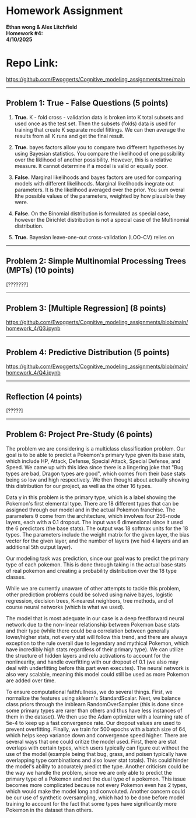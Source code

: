 # Homework Assignment

**Ethan wong & Alex Litchfield**    
**Homework #4:**  
**4/10/2025**

# Repo Link:

https://github.com/Ewoggerts/Cognitive_modeling_assignments/tree/main

---

## Problem 1: True - False Questions (5 points)

1. **True.** K - fold cross - validation data is broken into K total subsets and used once as the test set. Then the subsets (folds) data is used for training that create K separate model fittings. We can then average the results from all K runs and get the final result.

2. **True.** bayes factors allow you to compare two different hypotheses by using Bayesian statistics. You compare the likelihood of one possibility over the liklihood of another possibility. However, this is a relative measure. It cannot determine if a model is valid or equally poor.

3. **False.** Marginal likelihoods and bayes factors are used for comparing models with different likelihoods. Marginal likelihoods inegrate out parameters. It is the likelihood averaged over the prior. You sum overal lthe possible values of the parameters, weighted by how plausible they were.

4. **False.** On the Binomial distribution is formulated as special case, however the Dirichlet distribution is not a special case of the Multinomial distribution.

5. **True.** Bayesian leave-one-out cross-validation (LOO-CV) relies on 

---

## Problem 2: Simple Multinomial Processing Trees (MPTs) (10 points)

[???????]

---

## Problem 3: [Multiple Regression] (8 points)

https://github.com/Ewoggerts/Cognitive_modeling_assignments/blob/main/homework_4/Q3.ipynb

---

## Problem 4: Predictive Distribution (5 points)

https://github.com/Ewoggerts/Cognitive_modeling_assignments/blob/main/homework_4/Q4.ipynb

---

## Reflection (4 points)

[?????]

---

## Problem 6: Project Pre-Study (6 points)

The problem we are considering is a multiclass classification problem. Our goal is to be able to predict a Pokemon's
primary type given its base stats, which include HP, Attack, Defense, Special Attack, Special Defense, and Speed. We
came up with this idea since there is a lingering joke that "Bug types are bad, Dragon types are good", which comes
from their base stats being so low and high respectively. We then thought about actually showing this distribution
for our project, as well as the other 16 types.

Data y in this problem is the primary type, which is a label showing the Pokemon's first elemental type. There are
18 different types that can be assigned through our model and in the actual Pokemon franchise. The parameters θ come
from the architecture, which involves four 256-node layers, each with a 0.1 dropout. The input was 6 dimensional since
it used the 6 predictors (the base stats). The output was 18 softmax units for the 18 types. The parameters include the
weight matrix for the given layer, the bias vector for the given layer, and the number of layers (we had 4 layers and
an additional 5th output layer).

Our modeling task was prediction, since our goal was to predict the primary type of each pokemon. This is done through
taking in the actual base stats of real pokemon and creating a probability distribution over the 18 type classes.

While we are currently unaware of other attempts to tackle this problem, other prediction problems could be solved
using naive bayes, logistic regression, decision trees, K-nearest neighbors, tree methods, and of course neural
networks (which is what we used).

The model that is most adequate in our case is a deep feedforward neural network due to the non-linear relationship
between Pokemon base stats and their type (while there could be a correlation between generally lower/higher stats,
not every stat will follow this trend, and there are always exception to the rule overall due to legendary and mythical
Pokemon, which have incredibly high stats regardless of their primary type). We can utilize the structure of hidden
layers and relu activations to account for the nonlinearity, and handle overfitting with our dropout of 0.1 (we also
may deal with underfitting before this part even executes). The neural network is also very scalable, meaning this
model could still be used as more Pokemon are added over time.

To ensure computational faithfullness, we do several things. First, we normalize the features using sklearn's
StandardScalar. Next, we balance class priors through the imblearn RandomOverSampler (this is done since some primary
types are rarer than others and thus have less instances of them in the dataset). We then use the Adam optimizer with
a learning rate of 5e-4 to keep up a fast convergence rate. Our dropout values are used to prevent overfitting.
Finally, we train for 500 epochs with a batch size of 64, which helps keep variance down and convergence speed higher.
There are several ways that one could critize the model used. First, there are stat overlaps with certain types, which
users typically can figure out without the use of the model (example being that bug, grass, and poisen typically have
overlapping type combinations and also lower stat totals). This could hinder the model's ability to accurately predict
the type. Another criticism could be the way we handle the problem, since we are only able to predict the primary type
of a Pokemon and not the dual type of a pokemon. This issue becomes more complicated because not every Pokemon even has
2 types, which would make the model long and convoluted. Another concern could be our use of synthetic oversampling,
which had to be done before model training to account for the fact that some types have significantly more Pokemon in
the dataset than others.